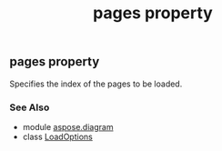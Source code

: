 ﻿---
title: pages property
second_title: Aspose.Diagram for Python via .NET API References
description: 
type: docs
weight: 50
url: /python-net/aspose.diagram/loadoptions/pages/
is_root: false
---

## pages property


Specifies the index of the pages to be loaded.

### See Also
* module [aspose.diagram](../../)
* class [LoadOptions](/diagram/python-net/aspose.diagram/loadoptions)
